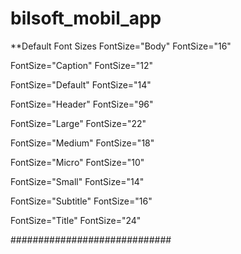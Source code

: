 # bilsoft_mobil_app

**Default Font Sizes
FontSize="Body"
FontSize="16"

FontSize="Caption" 
FontSize="12"

FontSize="Default" 
FontSize="14"

FontSize="Header"
FontSize="96"

FontSize="Large"
FontSize="22"

FontSize="Medium"
FontSize="18"

FontSize="Micro"
FontSize="10"

FontSize="Small"
FontSize="14"

FontSize="Subtitle"
FontSize="16"

FontSize="Title"
FontSize="24"

#############################
